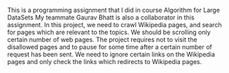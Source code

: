 This is a programming assignment that I did in course Algorithm for Large DataSets My teammate Gaurav Bhatt is also a collaborator in this assignment.
In this project, we need to crawl Wikipedia pages, and search for pages which are relevant to the topics. We should be scrolling only certain number of web pages. The project requires not to visit the disallowed pages and to pause for some time after a certain number of request has been sent.
We need to ignore certain links on the Wikipedia pages and only check the links which redirects to Wikipedia pages.
